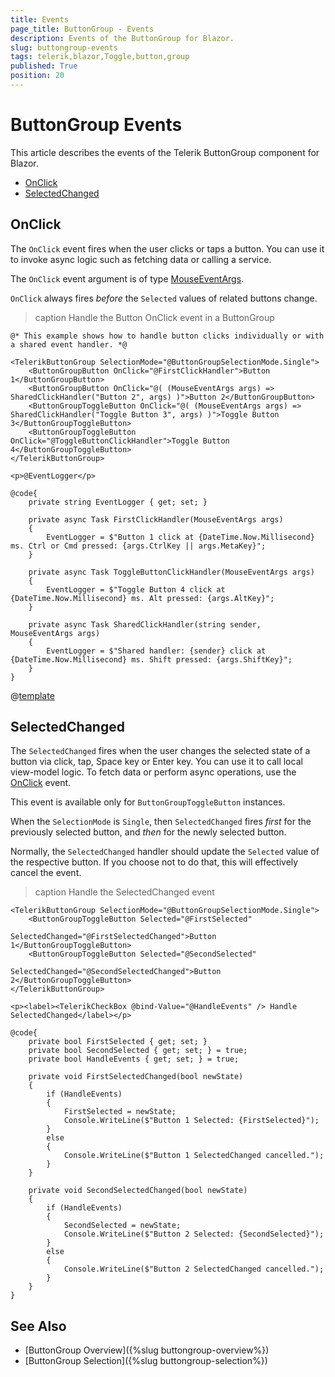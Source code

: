 ```yaml
---
title: Events
page_title: ButtonGroup - Events
description: Events of the ButtonGroup for Blazor.
slug: buttongroup-events
tags: telerik,blazor,Toggle,button,group
published: True
position: 20
---
```


# ButtonGroup Events

This article describes the events of the Telerik ButtonGroup component for Blazor.

* [OnClick](#onclick)
* [SelectedChanged](#selectedchanged)

## OnClick 

The `OnClick` event fires when the user clicks or taps a button. You can use it to invoke async logic such as fetching data or calling a service.

The `OnClick` event argument is of type [MouseEventArgs](https://docs.microsoft.com/en-us/dotnet/api/microsoft.aspnetcore.components.web.mouseeventargs).

`OnClick` always fires *before* the `Selected` values of related buttons change.

>caption Handle the Button OnClick event in a ButtonGroup

````RAZOR
@* This example shows how to handle button clicks individually or with a shared event handler. *@

<TelerikButtonGroup SelectionMode="@ButtonGroupSelectionMode.Single">
    <ButtonGroupButton OnClick="@FirstClickHandler">Button 1</ButtonGroupButton>
    <ButtonGroupButton OnClick="@( (MouseEventArgs args) => SharedClickHandler("Button 2", args) )">Button 2</ButtonGroupButton>
    <ButtonGroupToggleButton OnClick="@( (MouseEventArgs args) => SharedClickHandler("Toggle Button 3", args) )">Toggle Button 3</ButtonGroupToggleButton>
    <ButtonGroupToggleButton OnClick="@ToggleButtonClickHandler">Toggle Button 4</ButtonGroupToggleButton>
</TelerikButtonGroup>

<p>@EventLogger</p>

@code{
    private string EventLogger { get; set; }

    private async Task FirstClickHandler(MouseEventArgs args)
    {
        EventLogger = $"Button 1 click at {DateTime.Now.Millisecond} ms. Ctrl or Cmd pressed: {args.CtrlKey || args.MetaKey}";
    }

    private async Task ToggleButtonClickHandler(MouseEventArgs args)
    {
        EventLogger = $"Toggle Button 4 click at {DateTime.Now.Millisecond} ms. Alt pressed: {args.AltKey}";
    }

    private async Task SharedClickHandler(string sender, MouseEventArgs args)
    {
        EventLogger = $"Shared handler: {sender} click at {DateTime.Now.Millisecond} ms. Shift pressed: {args.ShiftKey}";
    }
}
````

@[template](/_contentTemplates/common/general-info.md#event-callback-can-be-async)

## SelectedChanged

The `SelectedChanged` fires when the user changes the selected state of a button via click, tap, Space key or Enter key. You can use it to call local view-model logic. To fetch data or perform async operations, use the [OnClick](#onclick) event.

This event is available only for `ButtonGroupToggleButton` instances.

When the `SelectionMode` is `Single`, then `SelectedChanged` fires *first* for the previously selected button, and *then* for the newly selected button.

Normally, the `SelectedChanged` handler should update the `Selected` value of the respective button. If you choose not to do that, this will effectively cancel the event.

>caption Handle the SelectedChanged event

````RAZOR
<TelerikButtonGroup SelectionMode="@ButtonGroupSelectionMode.Single">
    <ButtonGroupToggleButton Selected="@FirstSelected"
                             SelectedChanged="@FirstSelectedChanged">Button 1</ButtonGroupToggleButton>
    <ButtonGroupToggleButton Selected="@SecondSelected"
                             SelectedChanged="@SecondSelectedChanged">Button 2</ButtonGroupToggleButton>
</TelerikButtonGroup>

<p><label><TelerikCheckBox @bind-Value="@HandleEvents" /> Handle SelectedChanged</label></p>

@code{
    private bool FirstSelected { get; set; }
    private bool SecondSelected { get; set; } = true;
    private bool HandleEvents { get; set; } = true;

    private void FirstSelectedChanged(bool newState)
    {
        if (HandleEvents)
        {
            FirstSelected = newState;
            Console.WriteLine($"Button 1 Selected: {FirstSelected}");
        }
        else
        {
            Console.WriteLine($"Button 1 SelectedChanged cancelled.");
        }
    }

    private void SecondSelectedChanged(bool newState)
    {
        if (HandleEvents)
        {
            SecondSelected = newState;
            Console.WriteLine($"Button 2 Selected: {SecondSelected}");
        }
        else
        {
            Console.WriteLine($"Button 2 SelectedChanged cancelled.");
        }
    }
}
````

## See Also

* [ButtonGroup Overview]({%slug buttongroup-overview%})
* [ButtonGroup Selection]({%slug buttongroup-selection%})
